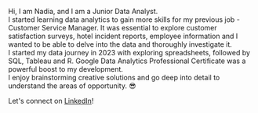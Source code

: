 Hi, I am Nadia, and I am a Junior Data Analyst.  
I started learning data analytics to gain more skills for my previous job - Customer Service Manager. It was essential to explore customer satisfaction surveys, hotel incident reports, employee information and I wanted to be able to delve into the data and thoroughly investigate it.   
I started my data journey in 2023 with exploring spreadsheets, followed by SQL, Tableau and R. Google Data Analytics Professional Certificate was a powerful boost to my development.  
I enjoy brainstorming creative solutions and go deep into detail to understand the areas of opportunity. :sunglasses:

Let's connect on [LinkedIn](https://www.linkedin.com/in/nadia-usalko-530400260/)!

<!---
Nadia-Usalko/Nadia-Usalko is a ✨ special ✨ repository because its `README.md` (this file) appears on your GitHub profile.
You can click the Preview link to take a look at your changes.
--->
